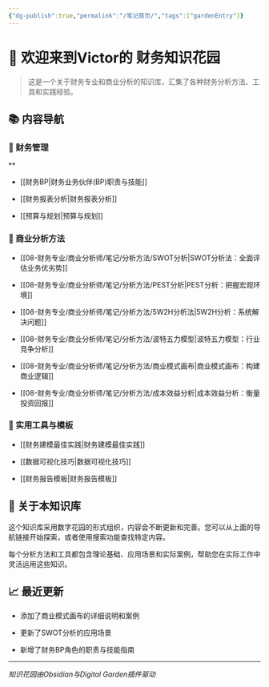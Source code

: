 ```yaml
---
{"dg-publish":true,"permalink":"/笔记首页/","tags":["gardenEntry"]}
---
```



  

# 👋 欢迎来到Victor的 财务知识花园

  

> 这是一个关于财务专业和商业分析的知识库，汇集了各种财务分析方法、工具和实践经验。

  

## 📚 内容导航

  

### 🔹 财务管理
**
- [[财务BP\|财务业务伙伴(BP)职责与技能]]

- [[财务报表分析\|财务报表分析]]

- [[预算与规划\|预算与规划]]

  

### 🔹 商业分析方法

- [[08-财务专业/商业分析师/笔记/分析方法/SWOT分析\|SWOT分析法：全面评估业务优劣势]]

- [[08-财务专业/商业分析师/笔记/分析方法/PEST分析\|PEST分析：把握宏观环境]]

- [[08-财务专业/商业分析师/笔记/分析方法/5W2H分析法\|5W2H分析：系统解决问题]]

- [[08-财务专业/商业分析师/笔记/分析方法/波特五力模型\|波特五力模型：行业竞争分析]]

- [[08-财务专业/商业分析师/笔记/分析方法/商业模式画布\|商业模式画布：构建商业逻辑]]

- [[08-财务专业/商业分析师/笔记/分析方法/成本效益分析\|成本效益分析：衡量投资回报]]

  

### 🔹 实用工具与模板

- [[财务建模最佳实践\|财务建模最佳实践]]

- [[数据可视化技巧\|数据可视化技巧]]

- [[财务报告模板\|财务报告模板]]

  

## 🌱 关于本知识库

  

这个知识库采用数字花园的形式组织，内容会不断更新和完善。您可以从上面的导航链接开始探索，或者使用搜索功能查找特定内容。

  

每个分析方法和工具都包含理论基础、应用场景和实际案例，帮助您在实际工作中灵活运用这些知识。

  

## 📈 最近更新

  

- 添加了商业模式画布的详细说明和案例

- 更新了SWOT分析的应用场景

- 新增了财务BP角色的职责与技能指南

  

---

  

*知识花园由Obsidian与Digital Garden插件驱动*